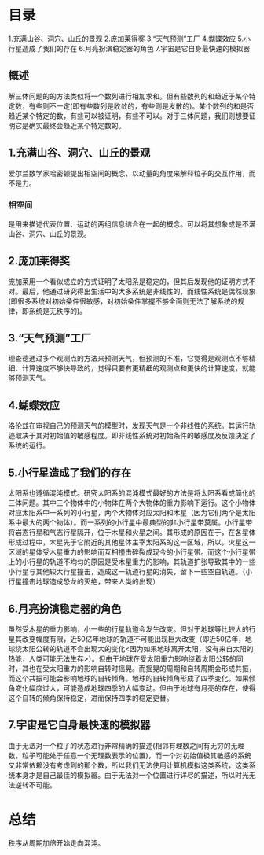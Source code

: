 # 目录
1.充满山谷、洞穴、山丘的景观
2.庞加莱得奖
3.“天气预测”工厂
4.蝴蝶效应
5.小行星造成了我们的存在
6.月亮扮演稳定器的角色
7.宇宙是它自身最快速的模拟器

## 概述
解三体问题的的方法类似将一个数列进行相加求和。但有些数列的和趋近于某个特定数，有些则不一定(即有些数列是收敛的，有些则是发散的)。某个数列的和是否趋近某个特定的数，有些可以被证明，有些不可以。对于三体问题，我们则想要证明它是确实最终会趋近某个特定数的。

## 1.充满山谷、洞穴、山丘的景观
爱尔兰数学家哈密顿提出相空间的概念，以动量的角度来解释粒子的交互作用，而不是力。

### 相空间
是用来描述代表位置、运动的两组信息结合在一起的概念。可以将其想象成是不满山谷、洞穴、山丘的景观。

## 2.庞加莱得奖
庞加莱用一个看似成立的方式证明了太阳系是稳定的，但其后发现他的证明方式不对。最后，他通过研究得出生活中的大多系统是非线性的，而线性系统是偶然现象(即很多系统对初始条件很敏感，对初始条件掌握不够全面则无法了解系统的规律，即系统是无秩序的)。
## 3.“天气预测”工厂
理查德通过多个观测点的方法来预测天气，但预测的不准，它觉得是观测点不够精细、计算速度不够快导致的，觉得只要有更精细的观测点和更快的计算速度，就能够预测天气。

## 4.蝴蝶效应
洛伦兹在审视自己的预测天气的模型时，发现天气是一个非线性的系统。其运行轨迹取决于其对初始值的敏感程度。即非线性系统对初始条件的敏感度及反馈决定了系统的运行。

## 5.小行星造成了我们的存在
太阳系也遵循混沌模式。研究太阳系的混沌模式最好的方法是将太阳系看成简化的三体问题。其中三个物体中的小物体在两个大物体的重力影响下运行。这个小物体对应太阳系中一系列的小行星，两个大物体对应太阳和木星（因为它们两个是太阳系中最大的两个物体）。而一系列的小行星中最典型的非小行星带莫属。小行星带将岩态行星和气态行星隔开，位于木星和火星之间。其形成的原因在于，在各星体形成过程中，木星先于它附近的其他星体主宰太阳系的这一区域，所以，火星这一区域的星体受木星重力的影响而互相撞击碎裂成现今的小行星带。而这个小行星带上的小行星的轨道不均匀的原因是受木星重力的影响，其轨道扩张导致其中的一些小行星与其他较大行星撞击，造成这一轨道行星的消失，留下一些空白轨道。（小行星撞击地球造成恐龙的灭绝，带来人类的出现）

## 6.月亮扮演稳定器的角色
虽然受木星的重力影响，小一些的行星轨道会发生改变。但对于地球等比较大的行星其改变幅度有限，近50亿年地球的轨道不可能出现巨大改变（即近50亿年，地球绕太阳公转的轨道不会出现大的变化<因为如果地球离开太阳，没有来自太阳的热能，人类可能无法生存>）。但由于地球在受太阳重力影响绕着太阳公转的同时，其也在受太阳重力的影响自转时摇晃。而摇晃的周期和自转周期会形成共振，而这个共振可能会影响地球的自转倾角。地球的自转倾角形成了四季变化。如果倾角变化幅度过大，可能造成地球四季的大幅变动。但由于地球有月亮的存在，使得这个自转的倾角保持稳定，进而保持四季的稳定更替。

## 7.宇宙是它自身最快速的模拟器
由于无法对一个粒子的状态进行非常精确的描述(相邻有理数之间有无穷的无理数，粒子可能处于任意一个无理数表示的位置)，而一个对初始值极其敏感的系统又非常依赖没有考虑到的那个数，所以我们无法使用计算机模拟这类系统，这类系统本身才是自己最佳的模拟器。由于无法对一个位置进行详尽的描述，所以时光无法逆转不可能。

# 总结
秩序从周期加倍开始走向混沌。
